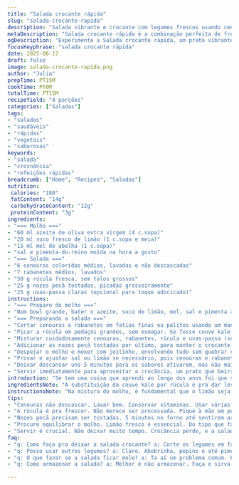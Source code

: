 ```yaml
---
title: "Salada crocante rápida"
slug: "salada-crocante-rapida"
description: "Salada vibrante e crocante com legumes frescos usando cenouras coloridas e rabanetes, folhas de couve kale substituídas por rúcula jovem para um toque levemente picante. Cremoso do molho vem do azeite com limão e mel em lugar do xarope de bordo. Crocância extra das nozes pecãs ao invés das sementes de girassol. Tudo combinado num movimento simples e eficaz, um arremate refrescante para dias corridos."
metaDescription: "Salada crocante rápida é a combinação perfeita de frescor, cores e texturas, ideal para um almoço rápido e delicioso."
ogDescription: "Experimente a Salada crocante rápida, um prato vibrante e saudável, cheio de texturas e sabores inesperados. Perfeita para dias corridos."
focusKeyphrase: "salada crocante rápida"
date: 2025-08-17
draft: false
image: salada-crocante-rapida.png
author: "Julia"
prepTime: PT15M
cookTime: PT0M
totalTime: PT15M
recipeYield: "4 porções"
categories: ["Saladas"]
tags:
- "saladas"
- "saudáveis"
- "rápidas"
- "vegetais"
- "saborosas"
keywords:
- "salada"
- "crosnância"
- "refeições rápidas"
breadcrumb: ["Home", "Recipes", "Saladas"]
nutrition: 
 calories: "180"
 fatContent: "14g"
 carbohydrateContent: "12g"
 proteinContent: "3g"
ingredients:
- "=== Molho ==="
- "60 ml azeite de oliva extra virgem (4 c.sopa)"
- "20 ml suco fresco de limão (1 c.sopa e meia)"
- "15 ml mel de abelha (1 c.sopa)"
- "sal e pimenta-do-reino moída na hora a gosto"
- "=== Salada ==="
- "6 cenouras coloridas médias, lavadas e não descascadas"
- "7 rabanetes médios, lavados"
- "50 g rúcula fresca, sem talos grossos"
- "25 g nozes pecã tostadas, picadas grosseiramente"
- "25 g uvas-passa claras (opcional para toque adocicado)"
instructions:
- "=== Preparo do molho ==="
- "Num bowl grande, bater o azeite, suco de limão, mel, sal e pimenta até emulsificar. Tem que sentir o brilho do azeite e o limão fresco no aroma. Se usar mel, dissolve bem para não ficar grumos."
- "=== Preparando a salada ==="
- "Cortar cenouras e rabanetes em fatias finas ou palitos usando um mandolim ou processador com lâmina para fatias. Atenção para não apertar demais, senão vira purê. Quero crocância ainda, textura firme."
- "Picar a rúcula em pedaços grandes, sem esmagar. Se fosse couve kale, teria que massagear antes, mas a rúcula não aguenta isso, murcha rápido."
- "Misturar cuidadosamente cenouras, rabanetes, rúcula e uvas-passa (se tiver), para distribuir sem machucar."
- "Adicionar as nozes pecã tostadas por último, para manter o crocante. Eles têm um toque amanteigado que quebra a monotonia da textura crua e fresca."
- "Despejar o molho e mexer com jeitinho, envolvendo tudo sem quebrar os legumes. O truque é levantar e rodar com duas colheres, não só mexer."
- "Provar e ajustar sal ou limão se necessário, pois cenouras e rabanetes variam em docura conforme época do ano."
- "Deixar descansar uns 5 minutos para os sabores ativarem, mas não mais que isso para não amolecer demais."
- "Servir imediatamente para aproveitar a crocância, um prato que beira salada-gourmet, mesmo na correria."
introduction: "Se tem uma coisa que aprendi ao longo dos anos foi que saladas merecem atenção nos detalhes. Coisa simples, mas que, quando executada direito, te salva qualquer refeição. Cenouras variando nas cores dão aquele visual apetitoso sem esforço, o que muda a cara da mesa já no primeiro olhar. Ao trocar o kale pela rúcula, ganhei um comportamento diferente: menos mastigação pesada e mais frescor. Uvas-passa e nozes pecã entram para um contraste que desperta o paladar. Também preferi o mel ao xarope de bordo porque traz um doce mais quente – e ajuda quem não tem muito na despensa. Se errar na textura, a salada perde a graça; por isso, o uso cuidadoso do processador ou mandolim faz toda a diferença. Temperar com limão e azeite, sem exagerar, deixa tudo vibrando sem tirar o protagonismo do vegetal cru. Importante não sobrecarregar o molho para não nublar as texturas naturais. Aposto que você já ouviu falar que crocância e frescor combinam, mas não é só isso: é a interação da acidez do limão com a doçura das cenouras e o toque terroso das nozes que faz essa salada funcionar. E ‘funcionar’ aqui quer dizer causar impacto – seja num almoço rápido ou numa entrada inesperada para os parceiros mais exigentes."
ingredientsNote: "A substituição da couve kale por rúcula é pra dar leveza – kale precisa ser massageada, e não fomos atrás disso dessa vez. Cenouras coloridas espalham riqueza visual e aroma sutilmente adocicado, prefira lavá-las bem, não precisa descascar para preservar vitaminas e textura. Rabanetes frescos dão aquele toque levemente picante e crunchy, quebrando a doçura. As nozes pecã oferecem untuosidade e crocância, mas se bater louco por castanhas você pode substituir por castanha-do-pará tostada ou até amêndoas. Uvas-passa acrescentam balanço doce, não essencial se não gostar, mas interessante para quem curte esse contraste. O molho é simples, mas tem que ficar na medida: azeite de oliva extra virgem de qualidade faz a diferença, o mel ajuda na emulsão e troca o xarope de bordo, aumentando a versatilidade da receita."
instructionsNote: "Na mistura do molho, é fundamental que o limão seja fresco, nada de usar suco caixinha que mata a energia do prato. Misture bem para que o mel fique dissolvido totalmente, sem grumos. Para os legumes, o mandolim é amigo, mas corte com cuidado para não afiar demais, quero fatias finas porém firmes — aquela sensação de morder algo ainda firme. Rúcula não merece processamento forte, senão vira melaço, então pique à mão. Nozes precisam estar tostadas para soltar aroma, fique de olho para não queimar, uns 5 minutos no forno baixo já bastam. A montagem pede delicadeza para manter as texturas e evitar que o líquido do molho deixe a salada aguada. Temps depois de montar, dá uma leve revista, se precisar, adiciona sal ou um toque de limão, aprende a sentir pelo paladar. Sirva rápido, temperatura ambiente. Se refrigerar, a crocância some e você terá uma salada triste. A estrutura aqui ensina a abraçar a simplicidade sem perder o toque especial."
tips:
- "Cenouras não descascar. Lavar bem. Conservar vitaminas. Usar várias cores pra visual incrível. Quer mais crocância. Mandolim ajuda a fazer fatias idênticas. Controle sempre a pressão. Não aperte muito pra não virar purê."
- "A rúcula é pra frescor. Não merece ser processada. Pique à mão em pedaços grandes. Achou que a textura ficaria igual ao kale? Não vai. Rúcula não aguenta. Precisa é do frescor. 5 minutos de pausa depois de misturar."
- "Nozes pecã precisam ser tostadas. 5 minutos no forno até sentirem aroma. Não queime. O sabor das nozes transforma a salada. Além disso, se não tiver, usa castanha-do-pará ou amêndoas. Troca é possível."
- "Procure equilibrar o molho. Limão fresco é essencial. Do tipo que faz seu nariz arrepiar com aroma. Controle a quantidade de sal conforme os legumes. Cenoura é doce, já rabanete é picante. Molho em excesso também mata a crocância."
- "Servir é crucial. Não deixar muito tempo. Crocância perde, e a salada murcha. Não refrigerar. Dicas simples mas eficazes. Atente-se ao formato do corte também. Com certeza dá pra ajustar rápido ao gosto pessoal."
faq:
- "q: Como faço pra deixar a salada crocante? a: Corte os legumes em fatias uniformes. Use mandolim ou faca bem afiada. Misture rápido. Sirva logo em seguida. Temperos frescos ajudam. Manteve frescor."
- "q: Posso usar outros legumes? a: Claro. Abobrinha, pepino e até pimentão. Cada um traz sabor e textura diferente. Pode brincar. Limão é bom aqui. Experimente outros sabores, mas cuidado para não misturar demais."
- "q: O que fazer se a salada ficar mole? a: Ta aí um problema comum. Passou do tempo, não hesite. Acrescente mais nozes. Mantenha um equilíbrio. Revide com mais vegetais, frescos, crocantes, assim compensa."
- "q: Como armazenar a salada? a: Melhor é não armazenar. Faça e sirva. Se precisar guardar, mantenha os legumes e o molho separados. Use recipiente hermético. Frio estraga crocância, na boa."

---
```

